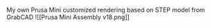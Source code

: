 My own Prusa Mini customized rendering based on STEP model from GrabCAD
![[Prusa Mini Assembly v18.png]]